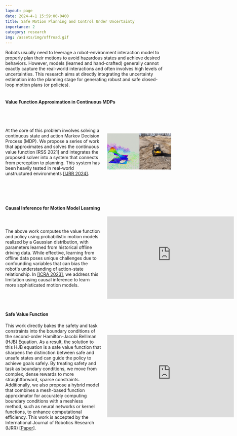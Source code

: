 ```yaml
---
layout: page 
date: 2024-4-1 15:59:00-0400
title: Safe Motion Planning and Control Under Uncertainty
importance: 2 
category: research
img: /assets/img/offroad.gif
---
```


<div style="width: 100%;">
    Robots usually need to leverage a robot-environment interaction model to properly plan their motions to avoid hazardous states and achieve desired behaviors.
    However, models (learned and hand-crafted) generally cannot exactly capture the real-world interactions and often involves high levels of uncertainties.
    This research aims at directly integrating the uncertainty estimation into the planning stage for generating robust and safe closed-loop motion plans (or policies).
</div>
    
<br/>

#### Value Function Approximation in Continuous MDPs
<div style="display: flex; align-items: center; gap: 20px;">
    <div style="flex: 0 0 60%;">
        At the core of this problem involves solving a continuous state and action Markov Decision Process (MDP).
        We propose a series of work that approximates and solves the continuous value function [RSS 2021] and integrates the proposed solver into a system that connects from perception to planning. This system has been heavily tested in real-world unstructured environments <a href="https://arxiv.org/pdf/2403.14956">[IJRR 2024]</a>.
    </div>
    <div style="flex: 0 0 40%;">
        <img src="/assets/img/offroad.gif" alt="Offroad Demo" style="width: 400px; height: 260px; object-fit: contain;">
    </div>
</div>

<br/>

#### Causal Inference for Motion Model Learning
<div style="display: flex; align-items: center; gap: 20px;">
    <div style="flex: 0 0 60%;">
        The above work computes the value function and policy using probabilistic motion models realized by a Gaussian distribution, with parameters learned from historical offline driving data. While effective, learning from offline data poses unique challenges due to confounding variables that can bias the robot's understanding of action-state relationship. In <a href="https://arxiv.org/pdf/2210.08679">[ICRA 2023]</a>, we address this limitation using causal inference to learn more sophisticated motion models. 
    </div>
    <div style="flex: 0 0 40%;">
        <iframe src="https://www.youtube.com/embed/GWHKrVvzl4M?si=Y4cOqUf_00Vz4irG" width="400" height="260" frameborder="0" allow="accelerometer; autoplay; clipboard-write; encrypted-media; gyroscope; picture-in-picture" allowfullscreen></iframe>
    </div>
</div>

<br/>

#### Safe Value Function
<div style="display: flex; align-items: center; gap: 20px;">
    <div style="flex: 0 0 60%;">
        This work directly bakes the safety and task constraints into the boundary conditions of the second-order Hamilton-Jacobi Belllman (HJB) Equation. As a result, the solution to this HJB equation is a safe value function that sharpens the distinction between safe and unsafe states and can guide the policy to achieve goals safely. By treating safety and task as boundary conditions, we move from complex, dense rewards to more straightforward, sparse constraints. Additionally, we also propose a hybrid model that combines a mesh-based function approximator for accurately computing boundary conditions with a meshless method, such as neural networks or kernel functions, to enhance computational efficiency. This work is accepted by the International Journal of Robotics Research (IJRR)
        <a href="https://arxiv.org/pdf/2403.14956">[Paper]</a>.
    </div>
    <div style="flex: 0 0 40%;">
        <iframe width="400" height="260" src="https://www.youtube.com/embed/URD5Z87jdO0?si=KNUV1E10STQMrc1x" title="YouTube video player" frameborder="0" allow="accelerometer; autoplay; clipboard-write; encrypted-media; gyroscope; picture-in-picture" allowfullscreen></iframe>
    </div>
</div>
